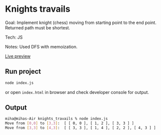 
# Knights travails

Goal: Implement knight (chess) moving from starting point to the end point. Returned path must be shortest.

Tech: JS

Notes: Used DFS with memoization.

[Live preview](https://miha-f.github.io/the-odin-project-monorepo/knights_travails/)

## Run project
```bash
node index.js
```

or open `index.html` in browser and check developer console for output.

## Output
```bash
miha@mihas-Air knights_travails % node index.js
Move from [0,0] to [3,3]:  [ [ 0, 0 ], [ 1, 2 ], [ 3, 3 ] ]
Move from [3,3] to [4,3]:  [ [ 3, 3 ], [ 1, 4 ], [ 2, 2 ], [ 4, 3 ] ]
```
